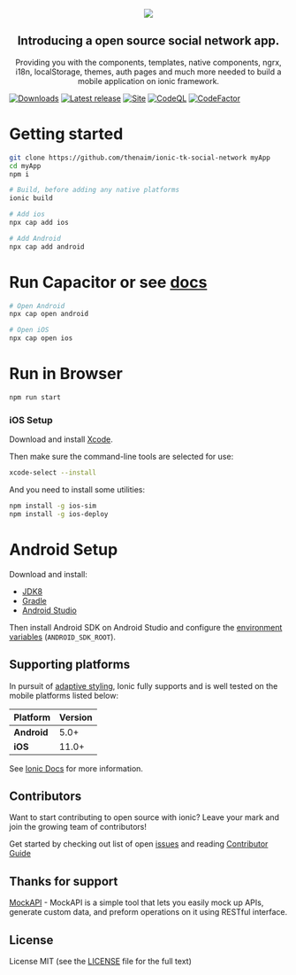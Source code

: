 <a href="https://github.com/thenaim/ionic-tk-social-network">
  <p align="center">
    <img src="https://i.imgur.com/xcNkbhv.gif">
  </p>
</a>
<h2 align="center">
  Introducing a open source social network app.
</h2>
<p align="center">
  Providing you with the components, templates, native components, ngrx, i18n, localStorage, themes, auth pages and much more  needed to build a mobile application on ionic framework.
</p>

[![Downloads](https://img.shields.io/github/downloads/thenaim/ionic-tk-social-network/total.svg?style=flat)](https://GitHub.com/thenaim/ionic-tk-social-network/releases/) [![Latest release](https://img.shields.io/github/release/thenaim/ionic-tk-social-network.svg?style=flat)](https://GitHub.com/thenaim/ionic-tk-social-network/releases/) [![Site](https://github.com/thenaim/ionic-tk-social-network/actions/workflows/build.yml/badge.svg)](https://github.com/thenaim/ionic-tk-social-network/actions/workflows/build.yml) [![CodeQL](https://github.com/thenaim/ionic-tk-social-network/actions/workflows/codeql-analysis.yml/badge.svg)](https://github.com/thenaim/ionic-tk-social-network/actions/workflows/codeql-analysis.yml) [![CodeFactor](https://www.codefactor.io/repository/github/thenaim/ionic-tk-social-network/badge)](https://www.codefactor.io/repository/github/thenaim/ionic-tk-social-network)

# Getting started

```bash
git clone https://github.com/thenaim/ionic-tk-social-network myApp
cd myApp
npm i

# Build, before adding any native platforms
ionic build

# Add ios
npx cap add ios

# Add Android
npx cap add android
```

# Run Capacitor or see [docs](https://ionicframework.com/docs/cli/commands/capacitor-run)

```bash
# Open Android
npx cap open android

# Open iOS
npx cap open ios
```

# Run in Browser

```bash
npm run start
```

### iOS Setup

Download and install [Xcode](https://developer.apple.com/xcode/).

Then make sure the command-line tools are selected for use:

```bash
xcode-select --install
```

And you need to install some utilities:

```bash
npm install -g ios-sim
npm install -g ios-deploy
```

# Android Setup

Download and install:

- [JDK8](https://www.oracle.com/technetwork/java/javase/downloads/jdk8-downloads-2133151.html)
- [Gradle](https://gradle.org/install/)
- [Android Studio](https://developer.android.com/studio/)

Then install Android SDK on Android Studio and configure the [environment variables](https://developer.android.com/studio/command-line/variables) (`ANDROID_SDK_ROOT`).

## Supporting platforms

In pursuit of [adaptive styling](https://ionicframework.com/docs/core-concepts/fundamentals#adaptive-styling), Ionic fully supports and is well tested on the mobile platforms listed below:

| Platform    | Version |
| ----------- | ------- |
| **Android** | 5.0+    |
| **iOS**     | 11.0+   |

See [Ionic Docs](https://ionicframework.com/docs/reference/browser-support) for more information.

## Contributors

Want to start contributing to open source with ionic? Leave your mark and join the growing team of contributors!

Get started by checking out list of open [issues](https://github.com/thenaim/ionic-tk-social-network/issues) and reading [Contributor Guide](https://github.com/thenaim/ionic-tk-social-network/blob/master/CONTRIBUTING.md)

## Thanks for support

[MockAPI](https://mockapi.io?utm_source=ionic-tk-social-network) - MockAPI is a simple tool that lets you easily mock up APIs, generate custom data, and preform operations on it using RESTful interface.

## License

License MIT (see the [LICENSE](https://github.com/thenaim/ionic-tk-social-network/blob/master/LICENSE) file for the full text)
